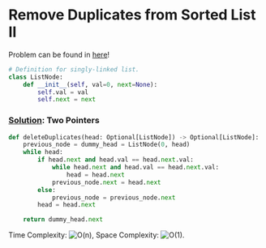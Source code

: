 # Remove Duplicates from Sorted List II

Problem can be found in [here](https://leetcode.com/problems/remove-duplicates-from-sorted-list-ii/)!

```python
# Definition for singly-linked list.
class ListNode:
    def __init__(self, val=0, next=None):
        self.val = val
        self.next = next
```

### [Solution](/Linked%20List/82-RemoveDuplicatesfromSortedListII/solution.py): Two Pointers

```python
def deleteDuplicates(head: Optional[ListNode]) -> Optional[ListNode]:
    previous_node = dummy_head = ListNode(0, head)
    while head:
        if head.next and head.val == head.next.val:
            while head.next and head.val == head.next.val:
                head = head.next
            previous_node.next = head.next
        else:
            previous_node = previous_node.next
        head = head.next

    return dummy_head.next
```

Time Complexity: ![O(n)](<https://latex.codecogs.com/svg.image?\inline&space;O(n)>), Space Complexity: ![O(1)](<https://latex.codecogs.com/svg.image?\inline&space;O(1)>).
